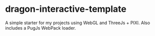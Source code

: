 # dragon-interactive-template
A simple starter for my projects using WebGL and ThreeJs + PIXI. Also includes a PugJs WebPack loader.
